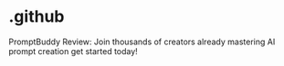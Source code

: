 # .github
PromptBuddy Review: Join thousands of creators already mastering AI prompt creation get started today!
